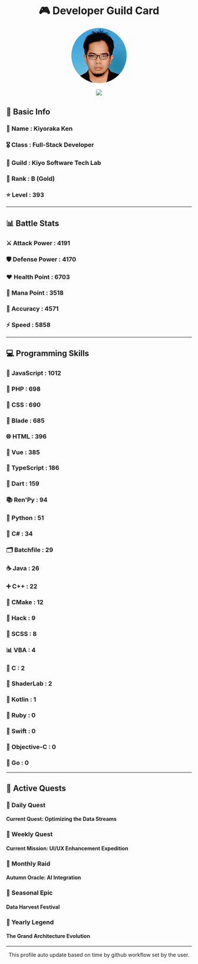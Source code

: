 <div align="center">

# 🎮 Developer Guild Card

<!-- Replace with your profile image -->
<img src="./assets/profile.png" width="150" height="150" style="border-radius: 50%"/>

![](https://komarev.com/ghpvc/?username=Kiyoraka&style=flat)
</div>

##  📌 Basic Info
### 👤 Name : Kiyoraka Ken
### 🎖️ Class : Full-Stack Developer
### 🎪 Guild : Kiyo Software Tech Lab 
### 🥇 Rank : B (Gold)
### ⭐ Level : 393

---
## 📊 Battle Stats

### ⚔️ Attack Power  : 4191 
### 🛡️ Defense Power : 4170 
### ❤️ Health Point  : 6703 
### 🔮 Mana Point    : 3518 
### 🎯 Accuracy      : 4571 
### ⚡ Speed         : 5858

---
## 💻 Programming Skills

### 📜 JavaScript : 1012
### 🐘 PHP : 698
### 🎨 CSS : 690
### 🧷 Blade : 685
### 🌐 HTML : 396
### 💚 Vue : 385
### 🔷 TypeScript : 186
### 🎯 Dart : 159
### 📚 Ren'Py : 94
### 🐍 Python : 51
### 🎯 C# : 34
### 🗂️ Batchfile : 29
### ☕ Java : 26
### ➕ C++ : 22
### 🧱 CMake : 12
### 🧬 Hack : 9
### 🎨 SCSS : 8
### 📊 VBA : 4
### 🎯 C : 2
### 📄 ShaderLab : 2
### 🔰 Kotlin : 1
### 💎 Ruby : 0
### 📱 Swift : 0
### 🍎 Objective-C : 0
### 🐹 Go : 0

---
## 📜 Active Quests

### 🌅 Daily Quest

#### Current Quest: Optimizing the Data Streams

### 📅 Weekly Quest
#### Current Mission: UI/UX Enhancement Expedition

### 🌙 Monthly Raid
#### Autumn Oracle: AI Integration

### 🌠 Seasonal Epic
#### Data Harvest Festival

### 👑 Yearly Legend
#### The Grand Architecture Evolution

---
<div align="center">
  This profile auto update based on time by github workflow set by the user.
</div>